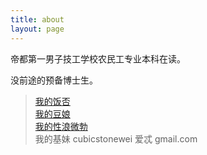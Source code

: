 ```yaml
---
title: about
layout: page
---
```


帝都第一男子技工学校农民工专业本科在读。

没前途的预备博士生。

>[我的饭否](http://fanfou.com/Ethanol)  
>[我的豆娘](http://www.douban.com/people/Ethanol/)  
>[我的性浪微勃](http://weibo.com/cubicstone)   
>我的基妹 cubicstonewei 爱忒 gmail.com  



